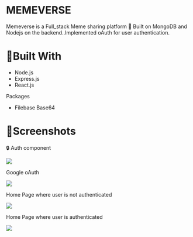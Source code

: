 # MEMEVERSE 
Memeverse is a Full_stack Meme sharing platform 🚩 Built on MongoDB and Nodejs on the backend..Implemented oAuth for user authentication. 

# 🔄Built With
<ul>
  <li>Node.js</li>
  <li>Express.js</li>
  <li>React.js</li>
</ul>
Packages
<ul>
  <li>Filebase Base64</li>
</ul>

# 🚩Screenshots

🔒 Auth component

<img src="https://res.cloudinary.com/decoderinstaclone/image/upload/v1655568124/Screenshot_454_k7idao.png" />

Google oAuth

<img src="https://res.cloudinary.com/decoderinstaclone/image/upload/v1655568124/Screenshot_456_rlroce.png" />

Home Page where user is not authenticated

<img src="https://res.cloudinary.com/decoderinstaclone/image/upload/v1655568124/Screenshot_455_bs5r6j.png" />

Home Page where user is authenticated

<img src="https://res.cloudinary.com/decoderinstaclone/image/upload/v1655568124/Screenshot_457_nhxy8e.png" />
